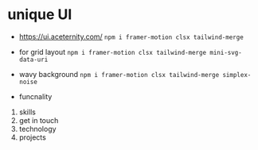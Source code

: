 # unique UI 

- https://ui.aceternity.com/
`npm i framer-motion clsx tailwind-merge`

- for grid layout
`npm i framer-motion clsx tailwind-merge mini-svg-data-uri`   

- wavy background
`npm i framer-motion clsx tailwind-merge simplex-noise`

-  funcnality
1. skills
2. get in touch
3. technology
4. projects